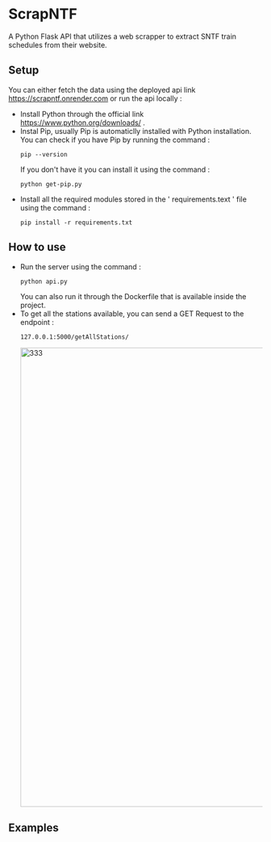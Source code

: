 # ScrapNTF
A Python Flask API that utilizes a web scrapper to extract SNTF train schedules from their website.

## Setup
You can either fetch the data using the deployed api link https://scrapntf.onrender.com or run the api locally :
* Install Python through the official link https://www.python.org/downloads/ .
* Instal Pip, usually Pip is automaticlly installed with Python installation.
  You can check if you have Pip by running the command :
  ```
  pip --version
  ```
  If you don't have it you can install it using the command :
  ```
  python get-pip.py
   ```
*  Install all the required modules stored in the ' requirements.text ' file using the command :
    ```
    pip install -r requirements.txt
    ```

## How to use
* Run the server using the command :
  ```
  python api.py
  ```
  You can also run it through the Dockerfile that is available inside the project.
* To get all the stations available, you can send a GET Request to the endpoint :
  ```
  127.0.0.1:5000/getAllStations/
  ```
  <img width="911" alt="333" src="https://github.com/marouanosb/ScrapNTF/assets/40308566/1c83c8d3-1e09-492a-9849-ec4b14473742">


## Examples
